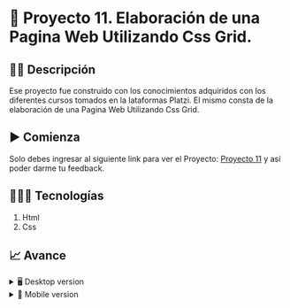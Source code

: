 # 📝 Proyecto 11. Elaboración de una Pagina Web Utilizando Css Grid.


## ✍🏻 Descripción 
Ese proyecto fue construido con los conocimientos adquiridos con los diferentes cursos tomados en la lataformas Platzi.  El mismo consta de la elaboración de una Pagina Web Utilizando Css Grid. 

## ▶️ Comienza
Solo debes ingresar al siguiente link para ver el Proyecto: [Proyecto 11](https://diegudeveloper.github.io/Proyecto11-Grid-Platzi/) y así poder darme tu feedback.

## 👨🏻‍💻 Tecnologías
1. Html
2. Css

## 📈 Avance
<details>
    <summary>🖥 Desktop version</summary>

![]()

</details>

<details>
    <summary>📱 Mobile version</summary>
    
![]()

</details>